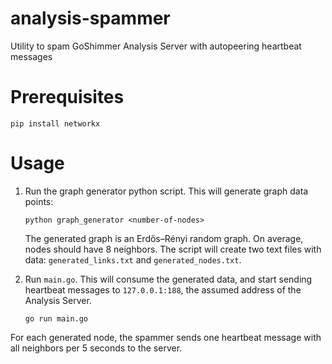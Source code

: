 # analysis-spammer
Utility to spam GoShimmer Analysis Server with autopeering heartbeat messages

# Prerequisites

```
pip install networkx
```

# Usage

1. Run the graph generator python script. This will generate graph data points:
   ```
   python graph_generator <number-of-nodes>
   ```
   The generated graph is an Erdős–Rényi random graph. On average, nodes should have 8 neighbors.
   The script will create two text files with data: `generated_links.txt` and `generated_nodes.txt`.

2. Run `main.go`. This will consume the generated data, and start sending heartbeat
   messages to `127.0.0.1:188`, the assumed address of the Analysis Server.
   ```
   go run main.go
   ```

 For each generated node, the spammer sends one heartbeat message with all neighbors per 5 seconds to the server.
